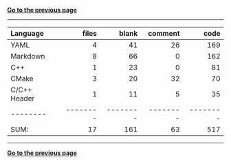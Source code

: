 [**Go to the previous page**](../../README.md)

----

Language|files|blank|comment|code
:-------|-------:|-------:|-------:|-------:
YAML|4|41|26|169
Markdown|8|66|0|162
C++|1|23|0|81
CMake|3|20|32|70
C/C++ Header|1|11|5|35
--------|--------|--------|--------|--------
SUM:|17|161|63|517

----


[**Go to the previous page**](../../README.md)
